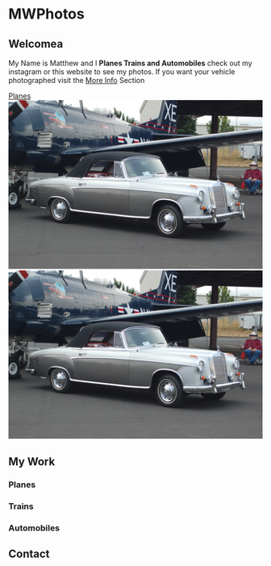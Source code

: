 # MWPhotos

## Welcomea
My Name is Matthew and I **Planes Trains and Automobiles** check out my instagram or this website to see my photos.  If you want your vehicle photographed visit the [More Info](##Contact) Section

[Planes](###Planes)
![](Media/220s.jpg)
![Image](Media/220s.jpg)

## My Work

### Planes 


### Trains


### Automobiles


## Contact